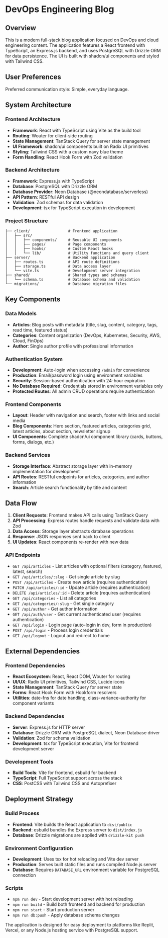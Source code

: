 # DevOps Engineering Blog

## Overview

This is a modern full-stack blog application focused on DevOps and cloud engineering content. The application features a React frontend with TypeScript, an Express.js backend, and uses PostgreSQL with Drizzle ORM for data persistence. The UI is built with shadcn/ui components and styled with Tailwind CSS.

## User Preferences

Preferred communication style: Simple, everyday language.

## System Architecture

### Frontend Architecture
- **Framework**: React with TypeScript using Vite as the build tool
- **Routing**: Wouter for client-side routing
- **State Management**: TanStack Query for server state management
- **UI Framework**: shadcn/ui components built on Radix UI primitives
- **Styling**: Tailwind CSS with a custom navy blue theme
- **Form Handling**: React Hook Form with Zod validation

### Backend Architecture
- **Framework**: Express.js with TypeScript
- **Database**: PostgreSQL with Drizzle ORM
- **Database Provider**: Neon Database (@neondatabase/serverless)
- **API Pattern**: RESTful API design
- **Validation**: Zod schemas for data validation
- **Development**: tsx for TypeScript execution in development

### Project Structure
```
├── client/                 # Frontend application
│   ├── src/
│   │   ├── components/     # Reusable UI components
│   │   ├── pages/          # Page components
│   │   ├── hooks/          # Custom React hooks
│   │   └── lib/            # Utility functions and query client
├── server/                 # Backend application
│   ├── routes.ts           # API route definitions
│   ├── storage.ts          # Data access layer
│   └── vite.ts             # Development server integration
├── shared/                 # Shared types and schemas
│   └── schema.ts           # Database schema and validation
└── migrations/             # Database migration files
```

## Key Components

### Data Models
- **Articles**: Blog posts with metadata (title, slug, content, category, tags, read time, featured status)
- **Categories**: Content organization (DevOps, Kubernetes, Security, AWS, Cloud, FinOps)
- **Author**: Single author profile with professional information

### Authentication System
- **Development**: Auto-login when accessing `/admin` for convenience
- **Production**: Email/password login using environment variables
- **Security**: Session-based authentication with 24-hour expiration
- **No Database Required**: Credentials stored in environment variables only
- **Protected Routes**: All admin CRUD operations require authentication

### Frontend Components
- **Layout**: Header with navigation and search, footer with links and social media
- **Blog Components**: Hero section, featured articles, categories grid, latest articles, about section, newsletter signup
- **UI Components**: Complete shadcn/ui component library (cards, buttons, forms, dialogs, etc.)

### Backend Services
- **Storage Interface**: Abstract storage layer with in-memory implementation for development
- **API Routes**: RESTful endpoints for articles, categories, and author information
- **Search**: Article search functionality by title and content

## Data Flow

1. **Client Requests**: Frontend makes API calls using TanStack Query
2. **API Processing**: Express routes handle requests and validate data with Zod
3. **Data Access**: Storage layer abstracts database operations
4. **Response**: JSON responses sent back to client
5. **UI Updates**: React components re-render with new data

### API Endpoints
- `GET /api/articles` - List articles with optional filters (category, featured, latest, search)
- `GET /api/articles/:slug` - Get single article by slug
- `POST /api/articles` - Create new article (requires authentication)
- `PATCH /api/articles/:id` - Update article (requires authentication)
- `DELETE /api/articles/:id` - Delete article (requires authentication)
- `GET /api/categories` - List all categories
- `GET /api/categories/:slug` - Get single category
- `GET /api/author` - Get author information
- `GET /api/auth/user` - Get current authenticated user (requires authentication)
- `GET /api/login` - Login page (auto-login in dev, form in production)
- `POST /api/login` - Process login credentials
- `GET /api/logout` - Logout and redirect to home

## External Dependencies

### Frontend Dependencies
- **React Ecosystem**: React, React DOM, Wouter for routing
- **UI/UX**: Radix UI primitives, Tailwind CSS, Lucide icons
- **State Management**: TanStack Query for server state
- **Forms**: React Hook Form with Hookform resolvers
- **Utilities**: date-fns for date handling, class-variance-authority for component variants

### Backend Dependencies
- **Server**: Express.js for HTTP server
- **Database**: Drizzle ORM with PostgreSQL dialect, Neon Database driver
- **Validation**: Zod for schema validation
- **Development**: tsx for TypeScript execution, Vite for frontend development server

### Development Tools
- **Build Tools**: Vite for frontend, esbuild for backend
- **TypeScript**: Full TypeScript support across the stack
- **CSS**: PostCSS with Tailwind CSS and Autoprefixer

## Deployment Strategy

### Build Process
- **Frontend**: Vite builds the React application to `dist/public`
- **Backend**: esbuild bundles the Express server to `dist/index.js`
- **Database**: Drizzle migrations are applied with `drizzle-kit push`

### Environment Configuration
- **Development**: Uses tsx for hot reloading and Vite dev server
- **Production**: Serves built static files and runs compiled Node.js server
- **Database**: Requires `DATABASE_URL` environment variable for PostgreSQL connection

### Scripts
- `npm run dev` - Start development server with hot reloading
- `npm run build` - Build both frontend and backend for production
- `npm run start` - Start production server
- `npm run db:push` - Apply database schema changes

The application is designed for easy deployment to platforms like Replit, Vercel, or any Node.js hosting service with PostgreSQL support.
